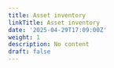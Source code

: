 ```yaml
---
title: Asset inventory
linkTitle: Asset inventory
date: '2025-04-29T17:09:00Z'
weight: 1
description: No content
draft: false
---
```



